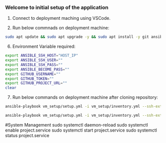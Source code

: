 ### Welcome to initial setup of the application

1. Connect to deployment maching using VSCode.

2. Run below commnads on deployment machine:
```bash
sudo apt update && sudo apt upgrade -y && sudo apt install -y git ansible sshpass
```


6. Environment Variable required:
```bash
export ANSIBLE_SSH_HOST="HOST_IP"
export ANSIBLE_SSH_USER=""
export ANSIBLE_SSH_PASS=""
export ANSIBLE_BECOME_PASS=""
export GITHUB_USERNAME=""
export GITHUB_TOKEN=""
export GITHUB_PROJECT_URL=""
clear
```

7. Run below commands on deployment machine after cloning repository:
```bash
ansible-playbook vm_setup/setup.yml -i vm_setup/inventory.yml --ssh-extra-args='-o StrictHostKeyChecking=no'
```

```bash
ansible-playbook vm_setup/setup.yml -i vm_setup/inventory.yml --ssh-extra-args='-o StrictHostKeyChecking=no' -vvv
```


#System Management
sudo systemctl daemon-reload
sudo systemctl enable project.service
sudo systemctl start project.service
sudo systemctl status project.service